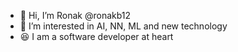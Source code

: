 - 👋 Hi, I’m Ronak @ronakb12
- 👀 I’m interested in AI, NN, ML and new technology
- 😆 I am a software developer at heart

<!---
Ronakb12/Ronakb12 is a ✨ special ✨ repository because its `README.md` (this file) appears on your GitHub profile.
You can click the Preview link to take a look at your changes.
--->
